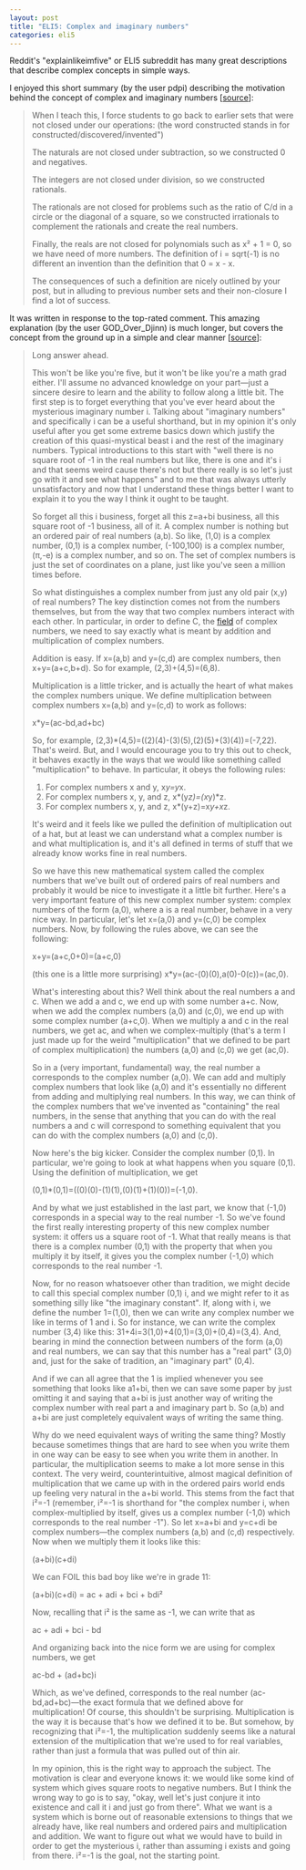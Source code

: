 ```yaml
---
layout: post
title: "ELI5: Complex and imaginary numbers"
categories: eli5
---
```


Reddit's "explainlikeimfive" or ELI5 subreddit has many great descriptions that describe complex concepts in simple ways.

I enjoyed this short summary (by the user pdpi) describing the motivation behind the concept of complex and imaginary numbers [[source](https://www.reddit.com/r/explainlikeimfive/comments/10h7nl/eli5_complex_and_imaginary_numbers/c6dymfd)]:
> When I teach this, I force students to go back to earlier sets that were not closed under our operations: (the word constructed stands in for constructed/discovered/invented")
>
> The naturals are not closed under subtraction, so we constructed 0 and negatives.
>
> The integers are not closed under division, so we constructed rationals.
>
> The rationals are not closed for problems such as the ratio of C/d in a circle or the diagonal of a square, so we constructed irrationals to complement the rationals and create the real numbers.
>
> Finally, the reals are not closed for polynomials such as x² + 1 = 0, so we have need of more numbers. The definition of i = sqrt(-1) is no different an invention than the definition that 0 = x - x.
>
> The consequences of such a definition are nicely outlined by your post, but in alluding to previous number sets and their non-closure I find a lot of success.

It was written in response to the top-rated comment. This amazing explanation (by the user GOD_Over_Djinn) is much longer, but covers the concept from the ground up in a simple and clear manner [[source](https://www.reddit.com/r/explainlikeimfive/comments/10h7nl/eli5_complex_and_imaginary_numbers/c6djd3z)]:

> Long answer ahead.
>
> This won't be like you're five, but it won't be like you're a math grad either. I'll assume no advanced knowledge on your part—just a sincere desire to learn and the ability to follow along a little bit. The first step is to forget everything that you've ever heard about the mysterious imaginary number i. Talking about "imaginary numbers" and specifically i can be a useful shorthand, but in my opinion it's only useful after you get some extreme basics down which justify the creation of this quasi-mystical beast i and the rest of the imaginary numbers. Typical introductions to this start with "well there is no square root of -1 in the real numbers but like, there is one and it's i and that seems weird cause there's not but there really is so let's just go with it and see what happens" and to me that was always utterly unsatisfactory and now that I understand these things better I want to explain it to you the way I think it ought to be taught.
>
> So forget all this i business, forget all this z=a+bi business, all this square root of -1 business, all of it. A complex number is nothing but an ordered pair of real numbers (a,b). So like, (1,0) is a complex number, (0,1) is a complex number, (-100,100) is a complex number, (π,-e) is a complex number, and so on. The set of complex numbers is just the set of coordinates on a plane, just like you've seen a million times before.
>
> So what distinguishes a complex number from just any old pair (x,y) of real numbers? The key distinction comes not from the numbers themselves, but from the way that two complex numbers interact with each other. In particular, in order to define C, the [field](http://en.wikipedia.org/wiki/Field_(mathematics)) of complex numbers, we need to say exactly what is meant by addition and multiplication of complex numbers.
>
> Addition is easy. If x=(a,b) and y=(c,d) are complex numbers, then x+y=(a+c,b+d). So for example, (2,3)+(4,5)=(6,8).
>
> Multiplication is a little tricker, and is actually the heart of what makes the complex numbers unique. We define multiplication between complex numbers x=(a,b) and y=(c,d) to work as follows:
>
> x*y=(ac-bd,ad+bc)
>
> So, for example, (2,3)*(4,5)=((2)(4)-(3)(5),(2)(5)+(3)(4))=(-7,22). That's weird. But, and I would encourage you to try this out to check, it behaves exactly in the ways that we would like something called "multiplication" to behave. In particular, it obeys the following rules:
>
> 1. For complex numbers x and y, x*y=y*x.
> 2. For complex numbers x, y, and z, x*(y*z)=(x*y)*z.
> 3. For complex numbers x, y, and z, x*(y+z)=x*y+x*z.
>
> It's weird and it feels like we pulled the definition of multiplication out of a hat, but at least we can understand what a complex number is and what multiplication is, and it's all defined in terms of stuff that we already know works fine in real numbers.
>
> So we have this new mathematical system called the complex numbers that we've built out of ordered pairs of real numbers and probably it would be nice to investigate it a little bit further. Here's a very important feature of this new complex number system: complex numbers of the form (a,0), where a is a real number, behave in a very nice way. In particular, let's let x=(a,0) and y=(c,0) be complex numbers. Now, by following the rules above, we can see the following:
>
> x+y=(a+c,0+0)=(a+c,0)
>
> (this one is a little more surprising) x*y=(ac-(0)(0),a(0)-0(c))=(ac,0).
>
> What's interesting about this? Well think about the real numbers a and c. When we add a and c, we end up with some number a+c. Now, when we add the complex numbers (a,0) and (c,0), we end up with some complex number (a+c,0). When we multiply a and c in the real numbers, we get ac, and when we complex-multiply (that's a term I just made up for the weird "multiplication" that we defined to be part of complex multiplication) the numbers (a,0) and (c,0) we get (ac,0).
>
> So in a (very important, fundamental) way, the real number a corresponds to the complex number (a,0). We can add and multiply complex numbers that look like (a,0) and it's essentially no different from adding and multiplying real numbers. In this way, we can think of the complex numbers that we've invented as "containing" the real numbers, in the sense that anything that you can do with the real numbers a and c will correspond to something equivalent that you can do with the complex numbers (a,0) and (c,0).
>
> Now here's the big kicker. Consider the complex number (0,1). In particular, we're going to look at what happens when you square (0,1). Using the definition of multiplication, we get
>
> (0,1)*(0,1)=((0)(0)-(1)(1),(0)(1)+(1)(0))=(-1,0).
>
> And by what we just established in the last part, we know that (-1,0) corresponds in a special way to the real number -1. So we've found the first really interesting property of this new complex number system: it offers us a square root of -1. What that really means is that there is a complex number (0,1) with the property that when you multiply it by itself, it gives you the complex number (-1,0) which corresponds to the real number -1.
>
> Now, for no reason whatsoever other than tradition, we might decide to call this special complex number (0,1) i, and we might refer to it as something silly like "the imaginary constant". If, along with i, we define the number 1=(1,0), then we can write any complex number we like in terms of 1 and i. So for instance, we can write the complex number (3,4) like this: 31+4i=3(1,0)+4(0,1)=(3,0)+(0,4)=(3,4). And, bearing in mind the connection between numbers of the form (a,0) and real numbers, we can say that this number has a "real part" (3,0) and, just for the sake of tradition, an "imaginary part" (0,4).
>
> And if we can all agree that the 1 is implied whenever you see something that looks like a1+bi, then we can save some paper by just omitting it and saying that a+bi is just another way of writing the complex number with real part a and imaginary part b. So (a,b) and a+bi are just completely equivalent ways of writing the same thing.
>
> Why do we need equivalent ways of writing the same thing? Mostly because sometimes things that are hard to see when you write them in one way can be easy to see when you write them in another. In particular, the multiplication seems to make a lot more sense in this context. The very weird, counterintuitive, almost magical definition of multiplication that we came up with in the ordered pairs world ends up feeling very natural in the a+bi world. This stems from the fact that i²=-1 (remember, i²=-1 is shorthand for "the complex number i, when complex-multiplied by itself, gives us a complex number (-1,0) which corresponds to the real number -1"). So let x=a+bi and y=c+di be complex numbers—the complex numbers (a,b) and (c,d) respectively. Now when we multiply them it looks like this:
>
> (a+bi)(c+di)
>
> We can FOIL this bad boy like we're in grade 11:
>
> (a+bi)(c+di) = ac + adi + bci + bdi²
>
> Now, recalling that i² is the same as -1, we can write that as
>
> ac + adi + bci - bd
>
> And organizing back into the nice form we are using for complex numbers, we get
>
> ac-bd + (ad+bc)i
>
> Which, as we've defined, corresponds to the real number (ac-bd,ad+bc)—the exact formula that we defined above for multiplication! Of course, this shouldn't be surprising. Multiplication is the way it is because that's how we defined it to be. But somehow, by recognizing that i²=-1, the multiplication suddenly seems like a natural extension of the multiplication that we're used to for real variables, rather than just a formula that was pulled out of thin air.
>
> In my opinion, this is the right way to approach the subject. The motivation is clear and everyone knows it: we would like some kind of system which gives square roots to negative numbers. But I think the wrong way to go is to say, "okay, well let's just conjure it into existence and call it i and just go from there". What we want is a system which is borne out of reasonable extensions to things that we already have, like real numbers and ordered pairs and multiplication and addition. We want to figure out what we would have to build in order to get the mysterious i, rather than assuming i exists and going from there. i²=-1 is the goal, not the starting point.
